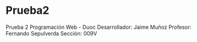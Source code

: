 # Prueba2
Prueba 2 Programación Web -  Duoc
Desarrollador: Jaime Muñoz
Profesor: Fernando Sepulverda
Sección: 009V

